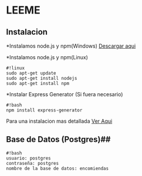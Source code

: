 # LEEME #

## Instalacion ##

*Instalamos node.js y npm(Windows)
[Descargar aqui](https://nodejs.org/en/)


*Instalamos node.js y npm(Linux)
```
#!linux
sudo apt-get update
sudo apt-get install nodejs
sudo apt-get install npm
```

*Instalar Express Generator (Si fuera necesario)
```
#!bash
npm install express-generator
```

Para una instalacion mas detallada [Ver Aqui](https://www.digitalocean.com/community/tutorials/how-to-install-node-js-on-an-ubuntu-14-04-server)

## Base de Datos (Postgres)##
```
#!bash
usuario: postgres
contraseña: postgres
nombre de la base de datos: encomiendas
```